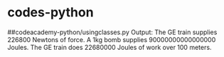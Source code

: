 # codes-python

##codeacademy-python/usingclasses.py
Output: 
The GE train supplies 226800 Newtons of force.
A 1kg bomb supplies 90000000000000000 Joules.
The GE train does 22680000 Joules of work over 100 meters.
